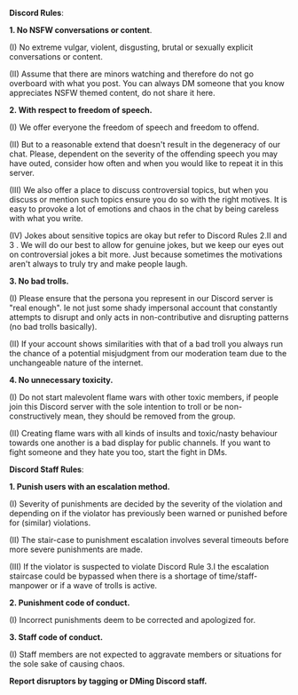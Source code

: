 **Discord Rules**:

**1. No NSFW conversations or content**.

(I) No extreme vulgar, violent, disgusting, brutal or sexually explicit conversations or content.

(II) Assume that there are minors watching and therefore do not go overboard with what you post. You can always DM someone that you know appreciates NSFW themed content, do not share it here.

**2. With respect to freedom of speech.**

(I) We offer everyone the freedom of speech and freedom to offend.

(II) But to a reasonable extend that doesn't result in the degeneracy of our chat. Please, dependent on the severity of the offending speech you may have outed, consider how often and when you would like to repeat it in this server.

(III) We also offer a place to discuss controversial topics, but when you discuss or mention such topics ensure you do so with the right motives. It is easy to provoke a lot of emotions and chaos in the chat by being careless with what you write.

(IV) Jokes about sensitive topics are okay but refer to Discord Rules 2.II and 3 . We will do our best to allow for genuine jokes, but we keep our eyes out on controversial jokes a bit more. Just because sometimes the motivations aren't always to truly try and make people laugh.

**3. No bad trolls.**

(I) Please ensure that the persona you represent in our Discord server is "real enough". Ie not just some shady impersonal account that constantly attempts to disrupt and only acts in non-contributive and disrupting patterns (no bad trolls basically). 

(II) If your account shows similarities with that of a bad troll you always run the chance of a potential misjudgment from our moderation team due to the unchangeable nature of the internet.

**4. No unnecessary toxicity.**

(I) Do not start malevolent flame wars with other toxic members, if people join this Discord server with the sole intention to troll or be non-constructively mean, they should be removed from the group.

(II) Creating flame wars with all kinds of insults and toxic/nasty behaviour towards one another is a bad display for public channels. If you want to fight someone and they hate you too, start the fight in DMs.

**Discord Staff Rules**:

**1. Punish users with an escalation method.**

(I) Severity of punishments are decided by the severity of the violation and depending on if the violator has previously been warned or punished before for (similar) violations.

(II) The stair-case to punishment escalation involves several timeouts before more severe punishments are made.

(III) If the violator is suspected to violate Discord Rule 3.I the escalation staircase could be bypassed when there is a shortage of time/staff-manpower or if a wave of trolls is active.

**2. Punishment code of conduct.**

(I) Incorrect punishments deem to be corrected and apologized for.

**3. Staff code of conduct.**

(I) Staff members are not expected to aggravate members or situations for the sole sake of causing chaos.

**Report disruptors by tagging or DMing Discord staff.**
